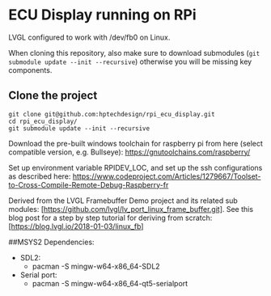 # ECU Display running on RPi

LVGL configured to work with /dev/fb0 on Linux.

When cloning this repository, also make sure to download submodules (`git submodule update --init --recursive`) otherwise you will be missing key components.

## Clone the project
```
git clone git@github.com:hptechdesign/rpi_ecu_display.git
cd rpi_ecu_display/
git submodule update --init --recursive
```

Download the pre-built windows toolchain for raspberry pi from here (select compatible version, e.g. Bullseye):
https://gnutoolchains.com/raspberry/

Set up environment variable RPIDEV_LOC, and set up the ssh configurations as described here:
https://www.codeproject.com/Articles/1279667/Toolset-to-Cross-Compile-Remote-Debug-Raspberry-fr

Derived from the LVGL Framebuffer Demo project and its related sub modules:
[https://github.com/lvgl/lv_port_linux_frame_buffer.git].
See this blog post for a step by step tutorial for deriving from scratch:
[https://blog.lvgl.io/2018-01-03/linux_fb]


##MSYS2 Dependencies:

  - SDL2:
    - pacman -S mingw-w64-x86_64-SDL2
  - Serial port:
    - pacman -S mingw-w64-x86_64-qt5-serialport
